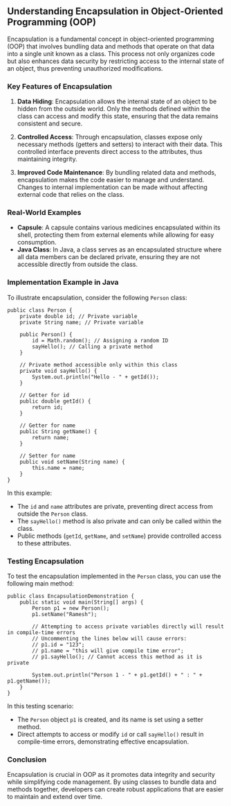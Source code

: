 
## Understanding Encapsulation in Object-Oriented Programming (OOP)

Encapsulation is a fundamental concept in object-oriented programming (OOP) that involves bundling data and methods that operate on that data into a single unit known as a class. This process not only organizes code but also enhances data security by restricting access to the internal state of an object, thus preventing unauthorized modifications.

### Key Features of Encapsulation

1. **Data Hiding**: Encapsulation allows the internal state of an object to be hidden from the outside world. Only the methods defined within the class can access and modify this state, ensuring that the data remains consistent and secure.
   
2. **Controlled Access**: Through encapsulation, classes expose only necessary methods (getters and setters) to interact with their data. This controlled interface prevents direct access to the attributes, thus maintaining integrity.

3. **Improved Code Maintenance**: By bundling related data and methods, encapsulation makes the code easier to manage and understand. Changes to internal implementation can be made without affecting external code that relies on the class.

### Real-World Examples

- **Capsule**: A capsule contains various medicines encapsulated within its shell, protecting them from external elements while allowing for easy consumption.
- **Java Class**: In Java, a class serves as an encapsulated structure where all data members can be declared private, ensuring they are not accessible directly from outside the class.

### Implementation Example in Java

To illustrate encapsulation, consider the following `Person` class:

```
public class Person {
    private double id; // Private variable
    private String name; // Private variable

    public Person() {
        id = Math.random(); // Assigning a random ID
        sayHello(); // Calling a private method
    }

    // Private method accessible only within this class
    private void sayHello() {
        System.out.println("Hello - " + getId());
    }

    // Getter for id
    public double getId() {
        return id;
    }

    // Getter for name
    public String getName() {
        return name;
    }

    // Setter for name
    public void setName(String name) {
        this.name = name;
    }
}
```

In this example:
- The `id` and `name` attributes are private, preventing direct access from outside the `Person` class.
- The `sayHello()` method is also private and can only be called within the class.
- Public methods (`getId`, `getName`, and `setName`) provide controlled access to these attributes.

### Testing Encapsulation

To test the encapsulation implemented in the `Person` class, you can use the following main method:

```
public class EncapsulationDemonstration {
    public static void main(String[] args) {
        Person p1 = new Person();
        p1.setName("Ramesh");

        // Attempting to access private variables directly will result in compile-time errors
        // Uncommenting the lines below will cause errors:
        // p1.id = "123"; 
        // p1.name = "this will give compile time error"; 
        // p1.sayHello(); // Cannot access this method as it is private

        System.out.println("Person 1 - " + p1.getId() + " : " + p1.getName());
    }
}
```

In this testing scenario:
- The `Person` object `p1` is created, and its name is set using a setter method.
- Direct attempts to access or modify `id` or call `sayHello()` result in compile-time errors, demonstrating effective encapsulation.

### Conclusion

Encapsulation is crucial in OOP as it promotes data integrity and security while simplifying code management. By using classes to bundle data and methods together, developers can create robust applications that are easier to maintain and extend over time.
